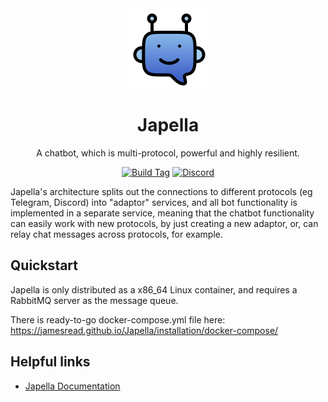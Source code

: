 <div align = "center">
	<img alt = "project logo" src = "logo.png" width = "128" />
	<h1>Japella</h1>
	<p>A chatbot, which is multi-protocol, powerful and highly resilient.</p>

[![Build Tag](https://github.com/jamesread/Sicroc/actions/workflows/build-tag.yml/badge.svg)](https://github.com/jamesread/Sicroc/actions/workflows/build-tag.yml)
[![Discord](https://img.shields.io/discord/846737624960860180?label=Discord%20Server)](https://discord.gg/jhYWWpNJ3v)
</div>

Japella's architecture splits out the connections to different protocols (eg Telegram, Discord) into "adaptor" services, and all bot functionality is implemented in a separate service, meaning that the chatbot functionality can easily work with new protocols, by just creating a new adaptor, or, can relay chat messages across protocols, for example.

## Quickstart

Japella is only distributed as a x86_64 Linux container, and requires a RabbitMQ server as the message queue.

There is ready-to-go docker-compose.yml file here: https://jamesread.github.io/Japella/installation/docker-compose/

## Helpful links

* [Japella Documentation](https://jamesread.github.io/Japella/)
